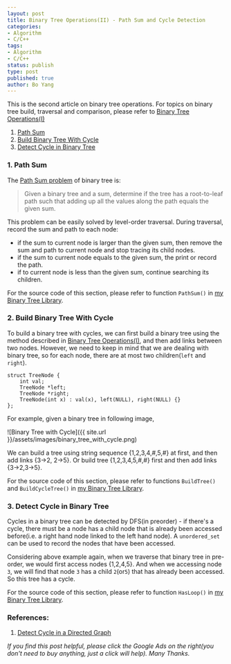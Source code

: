 ```yaml
---
layout: post
title: Binary Tree Operations(II) - Path Sum and Cycle Detection
categories: 
- Algorithm
- C/C++
tags:
- Algorithm
- C/C++
status: publish
type: post
published: true
author: Bo Yang
---
```

This is the second article on binary tree operations. For topics on binary tree build, traversal and comparison, please refer to [Binary Tree Operations(I)](http://bo-yang.github.io/2014/05/26/binary-tree-traversal/)

1. [Path Sum](#path_sum)
2. [Build Binary Tree With Cycle](#build_cycle)
3. [Detect Cycle in Binary Tree](#detect_cycle)

### 1. <a name="path_sum">Path Sum</a>

The [Path Sum problem](http://www.programcreek.com/2013/01/leetcode-path-sum/) of binary tree is:

>Given a binary tree and a sum, determine if the tree has a root-to-leaf path such that adding up all the values along the path equals the given sum.

This problem can be easily solved by level-order traversal. During traversal, record the sum and path to each node: 

- if the sum to current node is larger than the given sum, then remove the sum and path to current node and stop tracing its child nodes.
- if the sum to current node equals to the given sum, the print or record the path.
- if to current node is less than the given sum, continue searching its children.

For the source code of this section, please refer to function `PathSum()` in [my Binary Tree Library](https://github.com/bo-yang/BinaryTree).

### 2. <a name="build_cycle">Build Binary Tree With Cycle</a>

To build a binary tree with cycles, we can first build a binary tree using the method described in [Binary Tree Operations(I)](http://bo-yang.github.io/2014/05/26/binary-tree-traversal/), and then add links between two nodes. However, we need to keep in mind that we are dealing with binary tree, so for each node, there are at most two children(`left` and `right`).

	struct TreeNode {
		int val;
		TreeNode *left;
		TreeNode *right;
		TreeNode(int x) : val(x), left(NULL), right(NULL) {}
	};

For example, given a binary tree in following image,

![Binary Tree with Cycle]({{ site.url }}/assets/images/binary_tree_with_cycle.png)

We can build a tree using string sequence {1,2,3,4,#,5,#} at first, and then add links {3->2, 2->5}. Or build tree {1,2,3,4,5,#,#} first and then add links {3->2,3->5}. 

For the source code of this section, please refer to functions `BuildTree()` and `BuildCycleTree()` in [my Binary Tree Library](https://github.com/bo-yang/BinaryTree).


### 3. <a name="detect_cycle">Detect Cycle in Binary Tree</a>

Cycles in a binary tree can be detected by DFS(in preorder) - if there's a cycle, there must be a node has a child node that is already been accessed before(i.e. a right hand node linked to the left hand node). A `unordered_set` can be used to record the nodes that have been accessed.

Considering above example again, when we traverse that binary tree in pre-order, we would first access nodes {1,2,4,5}. And when we accessing node `3`, we will find that node `3` has a child `2`(or`5`) that has already been accessed. So this tree has a cycle.

For the source code of this section, please refer to function `HasLoop()` in [my Binary Tree Library](https://github.com/bo-yang/BinaryTree).

### References:

1. [Detect Cycle in a Directed Graph](http://www.geeksforgeeks.org/detect-cycle-in-a-graph/)
<p><i>If you find this post helpful, please click the Google Ads on the right(you don't need to buy anything, just a click will help). Many Thanks.</i></p>
